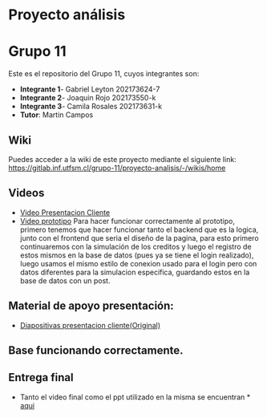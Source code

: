 # Proyecto análisis

# Grupo 11
Este es el repositorio del Grupo 11, cuyos integrantes son:
* **Integrante 1**- Gabriel Leyton 202173624-7
* **Integrante 2**- Joaquin Rojo   202173550-k
* **Integrante 3**- Camila Rosales 202173631-k 
* **Tutor**: Martin Campos

## Wiki

Puedes acceder a la wiki de este proyecto mediante el siguiente link: https://gitlab.inf.utfsm.cl/grupo-11/proyecto-analisis/-/wikis/home

## Videos
* [Video Presentacion Cliente](https://drive.google.com/file/d/1qjFfKDmYmbGe2MRnFKsXgW1qsMdWI0rJ/view?usp=drive_link)
* [Video prototipo](https://drive.google.com/file/d/11XR-QU19eDkSNscHHpVHmtwd1uG2q2O_/view?usp=sharing)
Para hacer funcionar correctamente al prototipo, primero tenemos que hacer funcionar tanto el backend que es la logica, junto con el frontend que seria el diseño de la pagina, para esto primero continuaremos con la simulación de los creditos y luego el registro de estos mismos en la base de datos (pues ya se tiene el login realizado), luego usamos el mismo estilo de conexion usado para el login pero con datos diferentes para la simulacion especifica, guardando estos en la base de datos con un post.

## Material de apoyo presentación:
* [Diapositivas presentacion cliente(Original)](https://docs.google.com/presentation/d/1cDPqzwzyW2dZeLXzm8rNzM5JfC-VozjF/edit?usp=drive_link&ouid=108713243959893085234&rtpof=true&sd=true)

## Base funcionando correctamente.

## Entrega final
- Tanto el video final como el ppt utilizado en la misma se encuentran * [aqui](https://drive.google.com/drive/folders/12hSQhqg6DUh0NcuPd7Yzmub6eiBDSI-X?usp=sharing)


